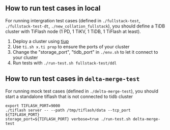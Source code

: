 ## How to run test cases in local

For running intergration test cases (defined in `./fullstack-test`, `./fullstack-test-dt`, `./new_collation_fullstack`), you should define a TiDB cluster with TiFlash node (1 PD, 1 TiKV, 1 TiDB, 1 TiFlash at least).

1. Deploy a cluster using [tiup](https://tiup.io/)
2. Use `ti.sh x.ti prop` to ensure the ports of your cluster
3. Change the "storage_port", "tidb_port" in `./env.sh` to let it connect to your cluster
4. Run tests with `./run-test.sh fullstack-test/ddl`

## How to run test cases in `delta-merge-test`

For running mock test cases (defined in `./delta-merge-test`), you should start a standalone tiflash that is not connected to tidb cluster
```
export TIFLASH_PORT=9000
./tiflash server -- --path /tmp/tiflash/data --tcp_port ${TIFLASH_PORT}
storage_port=${TIFLASH_PORT} verbose=true ./run-test.sh delta-merge-test
```

